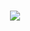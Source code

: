 <h1 align="center"> <a href="https://sunguoqi.com/"> <img src="https://readme-typing-svg.herokuapp.com/?lines=console.log(%22Hello%2C%20World!%22);puzeze zhong have a good day!&center=true&size=27"> </a> </h1>
